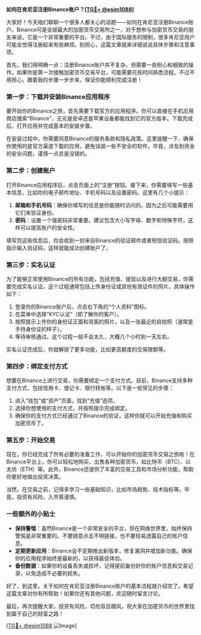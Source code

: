**如何在肯尼亚注册Binance账户？[[TG💪+ @esim1088](https://t.me/s/esim1088)]**

大家好！今天咱们聊聊一个很多人都关心的话题——如何在肯尼亚注册Binance账户。Binance可是全球最大的加密货币交易所之一，对于想参与加密货币交易的朋友来说，它是一个非常重要的平台。不过，由于国际服务的限制，很多肯尼亚用户可能会觉得注册起来有些麻烦。别担心，这篇文章就来详细说说具体步骤和注意事项。

首先，我们得明确一点：注册Binance账户并不复杂，但需要一些耐心和细致的操作。如果你是第一次接触加密货币交易平台，可能需要花些时间熟悉流程。不过不用担心，跟着我的步骤一步步来，保证你能顺利完成注册！

### **第一步：下载并安装Binance应用程序**
要开始你的Binance之旅，首先需要下载官方的应用程序。你可以直接在手机应用商店搜索“Binance”，无论是安卓还是苹果设备都能找到它的官方版本。下载完成后，打开应用并完成基本的安装步骤。

在安装过程中，你需要同意Binance的服务条款和隐私政策。这里提醒一下，确保你使用的是官方渠道下载的应用，避免误装一些不安全的软件。毕竟，涉及到资金的安全问题，谨慎一点总是没错的。

### **第二步：创建账户**
打开Binance应用程序后，点击页面上的“注册”按钮。接下来，你需要填写一些基本信息，比如你的电子邮件地址、手机号码以及设置密码。这里有几个小提示：

1. **邮箱和手机号码**：确保你填写的信息是你能随时访问的，因为之后可能需要用它们来验证身份。
2. **密码**：设置一个强密码非常重要。建议包含大小写字母、数字和特殊字符，这样可以提高账户的安全性。

填写完这些信息后，你会收到一封来自Binance的验证邮件或者短信验证码。按照指示输入验证码，这样就能成功创建账户了。

### **第三步：实名认证**
为了能够正常使用Binance的所有功能，包括充值、提现以及进行大额交易，你需要完成实名认证。这个过程通常包括上传身份证或其他有效证件的照片。具体操作如下：

1. 登录你的Binance账户后，点击右下角的“个人资料”图标。
2. 在菜单中选择“KYC认证”（即了解你的客户）。
3. 按照提示上传你的身份证正面和背面的照片，以及一张最近的自拍照（通常是手持身份证的样子）。
4. 等待审核通过。这个过程一般不会太久，大概几个小时到一天左右。

实名认证完成后，你就解锁了更多功能，比如更高额度的交易限额等。

### **第四步：绑定支付方式**
想要在Binance上进行交易，你需要绑定一个支付方式。目前，Binance支持多种支付方式，包括信用卡、借记卡、银行转账等。以下是一些常见的步骤：

1. 进入“钱包”或“资产”页面，找到“充值”选项。
2. 选择你想使用的支付方式，并按照提示完成绑定。
3. 确保你的支付方式已经通过了Binance的验证，这样你就可以开始充值和购买加密货币了。

### **第五步：开始交易**
现在，你已经完成了所有必要的准备工作，可以开始你的加密货币交易之旅啦！在Binance平台上，你可以轻松地购买、出售各种加密货币，如比特币（BTC）、以太坊（ETH）等。此外，Binance还提供了丰富的交易工具和市场分析功能，帮助你更好地做出投资决策。

当然，在交易之前，记得多学习一些基础知识，比如市场趋势、技术指标等。毕竟，投资有风险，入市需谨慎。

### **一些额外的小贴士**
- **保持警惕**：虽然Binance是一个非常安全的平台，但在网络世界里，始终保持警惕是非常重要的。不要随意点击不明链接，也不要轻易透露自己的账户信息。
- **定期更新应用**：Binance会不定期推出新版本，修复漏洞并增加新功能。确保你的应用程序始终是最新的，以获得最佳体验。
- **备份数据**：如果你的设备丢失或损坏，记得提前备份好你的账户信息和交易记录，以免造成不必要的损失。

好了，到这里，关于如何在肯尼亚注册Binance账户的基本流程就介绍完了。希望这篇文章对你有所帮助！如果你还有其他问题，欢迎随时留言讨论。

最后，再次提醒大家，投资有风险，切勿盲目跟风。祝大家在加密货币的世界里找到属于自己的财富之路！

[[TG💪+ @esim1088](https://t.me/s/esim1088) ![Image](https://i.postimg.cc/4NQfJmqS/Snipaste-2025-05-13-00-14-12.png)]